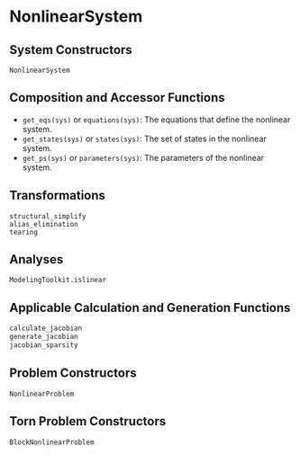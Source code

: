 # NonlinearSystem

## System Constructors

```@docs
NonlinearSystem
```

## Composition and Accessor Functions

- `get_eqs(sys)` or `equations(sys)`: The equations that define the nonlinear system.
- `get_states(sys)` or `states(sys)`: The set of states in the nonlinear system.
- `get_ps(sys)` or `parameters(sys)`: The parameters of the nonlinear system.

## Transformations

```@docs
structural_simplify
alias_elimination
tearing
```

## Analyses

```@docs
ModelingToolkit.islinear
```

## Applicable Calculation and Generation Functions

```julia
calculate_jacobian
generate_jacobian
jacobian_sparsity
```

## Problem Constructors

```@docs
NonlinearProblem
```

## Torn Problem Constructors

```@docs
BlockNonlinearProblem
```
